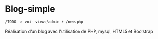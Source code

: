 # Blog-simple

```sh
/TODO -> voir views/admin + /new.php                        
```

Réalisation d'un blog avec l'utilisation de PHP, mysql, HTML5 et Bootstrap
